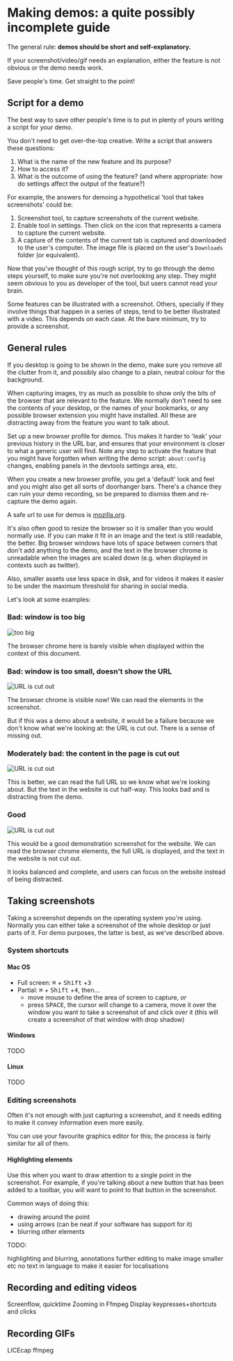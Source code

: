 # Making demos: a quite possibly incomplete guide

The general rule: **demos should be short and self-explanatory.**

If your screenshot/video/gif needs an explanation, either the feature is not obvious or the demo needs work.

Save people's time. Get straight to the point!

## Script for a demo

The best way to save other people's time is to put in plenty of yours writing a script for your demo.

You don't need to get over-the-top creative. Write a script that answers these questions:

1. What is the name of the new feature and its purpose?
2. How to access it?
3. What is the outcome of using the feature? (and where appropriate: how do settings affect the output of the feature?)

For example, the answers for demoing a hypothetical 'tool that takes screenshots' could be:

1. Screenshot tool, to capture screenshots of the current website.
2. Enable tool in settings. Then click on the icon that represents a camera to capture the current website.
3. A capture of the contents of the current tab is captured and downloaded to the user's computer. The image file is placed on the user's `Downloads` folder (or equivalent).

Now that you've thought of this rough script, try to go through the demo steps yourself, to make sure you're not overlooking any step. They might seem obvious to you as developer of the tool, but users cannot read your brain.

Some features can be illustrated with a screenshot. Others, specially if they involve things that happen in a series of steps, tend to be better illustrated with a video. This depends on each case. At the bare minimum, try to provide a screenshot.

## General rules

If you desktop is going to be shown in the demo, make sure you remove all the clutter from it, and possibly also change to a plain, neutral colour for the background.

When capturing images, try as much as possible to show only the bits of the browser that are relevant to the feature. We normally don't need to see the contents of your desktop, or the names of your bookmarks, or any possible browser extension you might have installed. All these are distracting away from the feature you want to talk about.

Set up a new browser profile for demos. This makes it harder to 'leak' your previous history in the URL bar, and ensures that your environment is closer to what a generic user will find. Note any step to activate the feature that you might have forgotten when writing the demo script: `about:config` changes, enabling panels in the devtools settings area, etc.

When you create a new browser profile, you get a 'default' look and feel and you might also get all sorts of doorhanger bars. There's a chance they can ruin your demo recording, so be prepared to dismiss them and re-capture the demo again.

A safe url to use for demos is [mozilla.org](https://mozilla.org).

It's also often good to resize the browser so it is smaller than you would normally use. If you can make it fit in an image and the text is still readable, the better. Big browser windows have lots of space between corners that don't add anything to the demo, and the text in the browser chrome is unreadable when the images are scaled down (e.g. when displayed in contexts such as twitter).

Also, smaller assets use less space in disk, and for videos it makes it easier to be under the maximum threshold for sharing in social media.

Let's look at some examples:

### Bad: window is too big

![too big](./assets/demo-too-big.png)

The browser chrome here is barely visible when displayed within the context of this document.

### Bad: window is too small, doesn't show the URL

![URL is cut out](./assets/demo-bad-no-url.png)

The browser chrome is visible now! We can read the elements in the screenshot.

But if this was a demo about a website, it would be a failure because we don't know what we're looking at: the URL is cut out. There is a sense of missing out.

### Moderately bad: the content in the page is cut out

![URL is cut out](./assets/demo-bad-cuts-text-out.png)

This is better, we can read the full URL so we know what we're looking about. But the text in the website is cut half-way. This looks bad and is distracting from the demo.

### Good

![URL is cut out](./assets/demo-good.png)

This would be a good demonstration screenshot for the website. We can read the browser chrome elements, the full URL is displayed, and the text in the website is not cut out.

It looks balanced and complete, and users can focus on the website instead of being distracted.

## Taking screenshots

Taking a screenshot depends on the operating system you're using. Normally you can either take a screenshot of the whole desktop or just parts of it. For demo purposes, the latter is best, as we've described above.

### System shortcuts

#### Mac OS

* Full screen: <kbd>⌘</kbd> + <kbd>Shift</kbd> +<kbd>3</kbd>
* Partial: <kbd>⌘</kbd> + <kbd>Shift</kbd> +<kbd>4</kbd>, then...
  * move mouse to define the area of screen to capture, *or*
  * press <kbd>SPACE</kbd>, the cursor will change to a camera, move it over the window you want to take a screenshot of and click over it (this will create a screenshot of that window with drop shadow)

#### Windows

TODO

#### Linux

TODO

### Editing screenshots

Often it's not enough with just capturing a screenshot, and it needs editing to make it convey information even more easily.

You can use your favourite graphics editor for this; the process is fairly similar for all of them.

#### Highlighting elements

Use this when you want to draw attention to a single point in the screenshot. For example, if you're talking about a new button that has been added to a toolbar, you will want to point to that button in the screenshot.

Common ways of doing this:
- drawing around the point
- using arrows (can be neat if your software has support for it)
- blurring other elements

TODO:

highlighting and blurring, annotations
further editing to make image smaller etc
no text in language to make it easier for localisations

## Recording and editing videos
Screenflow, quicktime
Zooming in
Ffmpeg
Display keypresses+shortcuts and clicks

## Recording GIFs
LICEcap
ffmpeg
